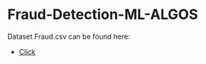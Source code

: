 # Fraud-Detection-ML-ALGOS

Dataset Fraud.csv can be found here:
- [Click](https://drive.google.com/uc?export=download&confirm=6gh6&id=1VNpyNkGxHdskfdTNRSjjyNa5qC9u0JyV)
